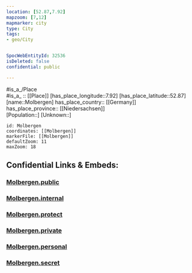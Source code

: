 ```yaml
---
location: [52.87,7.92] 
mapzoom: [7,12] 
mapmarker: city 
type: City
tags:
- geo/City


SpocWebEntityId: 32536
isDeleted: false
confidential: public

---
```

#is_a_/Place  
#is_a_ :: [[Place]] 
[has_place_longitude::7.92] 
[has_place_latitude::52.87] 
[name::Molbergen] 
has_place_country:: [[Germany]]  
has_place_province:: [[Niedersachsen]]  
[Population::] 
[Unknown::] 


```leaflet
id: Molbergen
coordinates: [[Molbergen]] 
markerFile: [[Molbergen]] 
defaultZoom: 11 
maxZoom: 18
```


## Confidential Links & Embeds: 

### [Molbergen.public](/_public/\Earth\Continent\Europe\Europe~Central\Germany\Germany~West\Niedersachsen\counties~Niedersachsen\Cloppenburg\cities~CloppenburgMolbergen.public.md) 

### [Molbergen.internal](/_internal/\Earth\Continent\Europe\Europe~Central\Germany\Germany~West\Niedersachsen\counties~Niedersachsen\Cloppenburg\cities~CloppenburgMolbergen.internal.md) 

### [Molbergen.protect](/_protect/\Earth\Continent\Europe\Europe~Central\Germany\Germany~West\Niedersachsen\counties~Niedersachsen\Cloppenburg\cities~CloppenburgMolbergen.protect.md) 

### [Molbergen.private](/_private/\Earth\Continent\Europe\Europe~Central\Germany\Germany~West\Niedersachsen\counties~Niedersachsen\Cloppenburg\cities~CloppenburgMolbergen.private.md) 

### [Molbergen.personal](/_personal/\Earth\Continent\Europe\Europe~Central\Germany\Germany~West\Niedersachsen\counties~Niedersachsen\Cloppenburg\cities~CloppenburgMolbergen.personal.md) 

### [Molbergen.secret](/_secret/\Earth\Continent\Europe\Europe~Central\Germany\Germany~West\Niedersachsen\counties~Niedersachsen\Cloppenburg\cities~CloppenburgMolbergen.secret.md)

